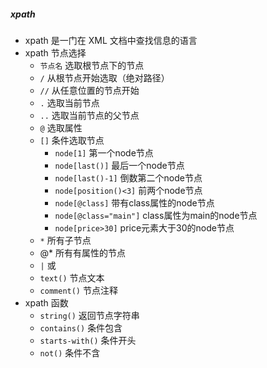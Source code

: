 ##### xpath
- xpath 是一门在 XML 文档中查找信息的语言
- xpath 节点选择
	- `节点名` 选取根节点下的节点
	- `/` 从根节点开始选取（绝对路径）
	- `//` 从任意位置的节点开始
	- `.` 选取当前节点
	- `..` 选取当前节点的父节点
	- `@` 选取属性
	- `[]` 条件选取节点
		- `node[1]` 第一个node节点
		- `node[last()]` 最后一个node节点
		- `node[last()-1]` 倒数第二个node节点
		- `node[position()<3]` 前两个node节点
		- `node[@class]` 带有class属性的node节点
		- `node[@class="main"]` class属性为main的node节点
		- `node[price>30]` price元素大于30的node节点
	- `*` 所有子节点
	- @* 所有有属性的节点
	- `|` 或
	- `text()` 节点文本
	- `comment()` 节点注释
- xpath 函数
	- `string()` 返回节点字符串 
	- `contains()` 条件包含
	- `starts-with()` 条件开头
	- `not()` 条件不含

